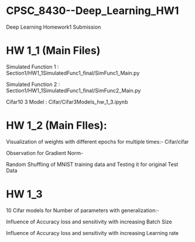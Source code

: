 # CPSC_8430--Deep_Learning_HW1
Deep Learning Homework1 Submission


# HW 1_1 (Main Files)
Simulated Function 1 : Section1/HW1_1SimulatedFunc1_final/SimFunc1_Main.py

Simulated Function 2 : Section1/HW1_1SimulatedFunc1_final/SimFunc2_Main.py

Cifar10 3 Model : Cifar/Cifar3Models_hw_1_3.ipynb

# HW 1_2 (Main FIles):

Visualization of weights with different epochs for multiple times:- Cifar/cifar 

Observation for Gradient Norm-

Random Shuffling of MNIST training data and Testing it for original Test Data

# HW 1_3

10 Cifar models for Number of parameters with generalization:- 

Influence of Accuracy loss and sensitivity with increasing Batch Size

Influence of  Accuracy loss and sensitivity with increasing Learning rate
